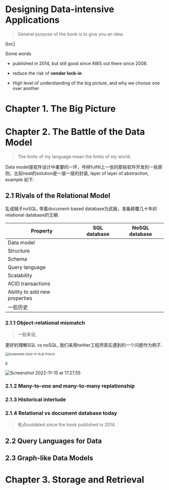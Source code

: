 # Designing Data-intensive Applications

> General purpose of the book is to give you an idea.  



[toc]



Some words

- published in 2014, but still good since AWS out there since 2008.

- reduce the risk of **vendor lock-in**

- High level of understanding of the big picture, and why we choose one over another



# Chapter 1. The Big Picture







# Chapter 2. The Battle of the Data Model

> The limits of my language mean the limits of my world.

Data model是软件设计中重要的一环，咋样fulfill上一张的那些软件开发的一些原则，比较neat的solution是一层一层的封装, layer of layer of abstraction, example 如下:



## 2.1 Rivals of the Relational Model

乱成贼子noSQL, 带着document-based database为武器，准备颠覆几十年的relational database的王朝.

| Property                      | SQL database | NoSQL database |
| ----------------------------- | ------------ | -------------- |
| Data model                    |              |                |
| Structure                     |              |                |
| Schema                        |              |                |
| Query language                |              |                |
| Scalability                   |              |                |
| ACID transactions             |              |                |
| Ability to add new properties |              |                |
| 一些历史                      |              |                |





### 2.1.1 Object-relational mismatch

> 一般来说,

更好的理解SQL vs noSQL, 我们来用twitter工程师真实遇到的一个问题作为例子.

<img src="/Users/yixiangzhang/Documents/DE_course/book_data-intensive/assets/figure2-1.png" alt="Screenshot 2022-11-15 at 17.14.13" style="zoom:67%;" />

s

![Screenshot 2022-11-15 at 17.27.55](/Users/yixiangzhang/Documents/DE_course/book_data-intensive/assets/figure2-2.png)





### 2.1.2 Many-to-one and many-to-many replationship



### 2.1.3 Historical interlude



### 2.1.4 Relational vs document database today

> 有点outdated since the book published in 2014.





## 2.2 Query Languages for Data









## 2.3 Graph-like Data Models











# Chapter 3. Storage and Retrieval

